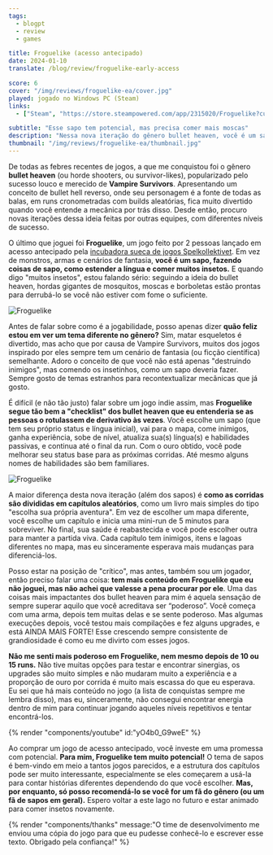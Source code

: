 ```yaml
---
tags:
  - blogpt
  - review
  - games

title: Froguelike (acesso antecipado)
date: 2024-01-10
translate: /blog/review/froguelike-early-access

score: 6
cover: "/img/reviews/froguelike-ea/cover.jpg"
played: jogado no Windows PC (Steam)
links:
  - ["Steam", "https://store.steampowered.com/app/2315020/Froguelike?curator_clanid=44763507"]

subtitle: "Esse sapo tem potencial, mas precisa comer mais moscas"
description: "Nessa nova iteração do gênero bullet heaven, você é um sapo que precisa comer bem mais moscas pra alcançar seu potencial sapístico."
thumbnail: "/img/reviews/froguelike-ea/thumbnail.jpg"
---
```


De todas as febres recentes de jogos, a que me conquistou foi o gênero **bullet heaven** (ou horde shooters, ou survivor-likes), popularizado pelo sucesso louco e merecido de **Vampire Survivors**. Apresentando um conceito de bullet hell reverso, onde seu personagem é a fonte de todas as balas, em runs cronometradas com builds aleatórias, fica muito divertido quando você entende a mecânica por trás disso. Desde então, procuro novas iterações dessa ideia feitas por outras equipes, com diferentes níveis de sucesso.

O último que joguei foi **Froguelike**, um jogo feito por 2 pessoas lançado em acesso antecipado pela [incubadora sueca de jogos Spelkollektivet](https://www.spelkollektivet.com/). Em vez de monstros, armas e cenários de fantasia, **você é um sapo, fazendo coisas de sapo, como estender a língua e comer muitos insetos.** E quando digo "muitos insetos", estou falando sério: seguindo a ideia do bullet heaven, hordas gigantes de mosquitos, moscas e borboletas estão prontas para derrubá-lo se você não estiver com fome o suficiente.

![Froguelike](/img/reviews/froguelike-ea/froguelike1.jpg)

Antes de falar sobre como é a jogabilidade, posso apenas dizer **quão feliz estou em ver um tema diferente no gênero?** Sim, matar esqueletos é divertido, mas acho que por causa de Vampire Survivors, muitos dos jogos inspirado por eles sempre tem um cenário de fantasia (ou ficção científica) semelhante. Adoro o conceito de que você não está apenas "destruindo inimigos", mas comendo os insetinhos, como um sapo deveria fazer. Sempre gosto de temas estranhos para recontextualizar mecânicas que já gosto.

É difícil (e não tão justo) falar sobre um jogo indie assim, mas **Froguelike segue tão bem a "checklist" dos bullet heaven que eu entenderia se as pessoas o rotulassem de derivativo às vezes**. Você escolhe um sapo (que tem seu próprio status e língua inicial), vai para o mapa, come inimigos, ganha experiência, sobe de nível, atualiza sua(s) língua(s) e habilidades passivas, e continua até o final da run. Com o ouro obtido, você pode melhorar seu status base para as próximas corridas. Até mesmo alguns nomes de habilidades são bem familiares.

![Froguelike](/img/reviews/froguelike-ea/froguelike2.jpg)

A maior diferença desta nova iteração (além dos sapos) é **como as corridas são divididas em capítulos aleatórios**, como um livro mais simples do tipo "escolha sua própria aventura". Em vez de escolher um mapa diferente, você escolhe um capítulo e inicia uma mini-run de 5 minutos para sobreviver. No final, sua saúde é reabastecida e você pode escolher outra para manter a partida viva. Cada capítulo tem inimigos, itens e lagoas diferentes no mapa, mas eu sinceramente esperava mais mudanças para diferenciá-los.

Posso estar na posição de "crítico", mas antes, também sou um jogador, então preciso falar uma coisa: **tem mais conteúdo em Froguelike que eu não joguei, mas não achei que valesse a pena procurar por ele**. Uma das coisas mais impactantes dos bullet heaven para mim é aquela sensação de sempre superar aquilo que você acreditava ser “poderoso”. Você começa com uma arma, depois tem muitas delas e se sente poderoso. Mas algumas execuções depois, você testou mais compilações e fez alguns upgrades, e está AINDA MAIS FORTE! Esse crescendo sempre consistente de grandiosidade é como eu me divirto com esses jogos.

**Não me senti mais poderoso em Froguelike, nem mesmo depois de 10 ou 15 runs.** Não tive muitas opções para testar e encontrar sinergias, os upgrades são muito simples e não mudaram muito a experiência e a proporção de ouro por corrida é muito mais escassa do que eu esperava. Eu sei que há mais conteúdo no jogo (a lista de conquistas sempre me lembra disso), mas eu, sinceramente, não consegui encontrar energia dentro de mim para continuar jogando aqueles níveis repetitivos e tentar encontrá-los.

{% render "components/youtube" id:"yO4b0_G9weE" %}

Ao comprar um jogo de acesso antecipado, você investe em uma promessa com potencial. **Para mim, Froguelike tem muito potencial!** O tema de sapos é bem-vindo em meio a tantos jogos parecidos, e a estrutura dos capítulos pode ser muito interessante, especialmente se eles começarem a usá-la para contar histórias diferentes dependendo do que você escolher. **Mas, por enquanto, só posso recomendá-lo se você for um fã do gênero (ou um fã de sapos em geral).** Espero voltar a este lago no futuro e estar animado para comer insetos novamente.

{% render "components/thanks" message:"O time de desenvolvimento me enviou uma cópia do jogo para que eu pudesse conhecê-lo e escrever esse texto. Obrigado pela confiança!" %}